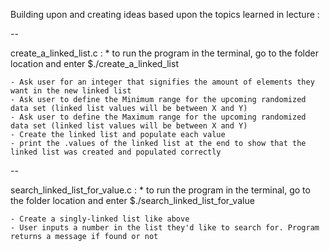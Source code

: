 Building upon and creating ideas based upon the topics learned in lecture :

--

create_a_linked_list.c :
    * to run the program in the terminal, go to the folder location and enter $./create_a_linked_list

    - Ask user for an integer that signifies the amount of elements they want in the new linked list
    - Ask user to define the Minimum range for the upcoming randomized data set (linked list values will be between X and Y)
    - Ask user to define the Maximum range for the upcoming randomized data set (linked list values will be between X and Y)
    - Create the linked list and populate each value
    - print the .values of the linked list at the end to show that the linked list was created and populated correctly

--

search_linked_list_for_value.c :
    * to run the program in the terminal, go to the folder location and enter $./search_linked_list_for_value

    - Create a singly-linked list like above
    - User inputs a number in the list they'd like to search for. Program returns a message if found or not
